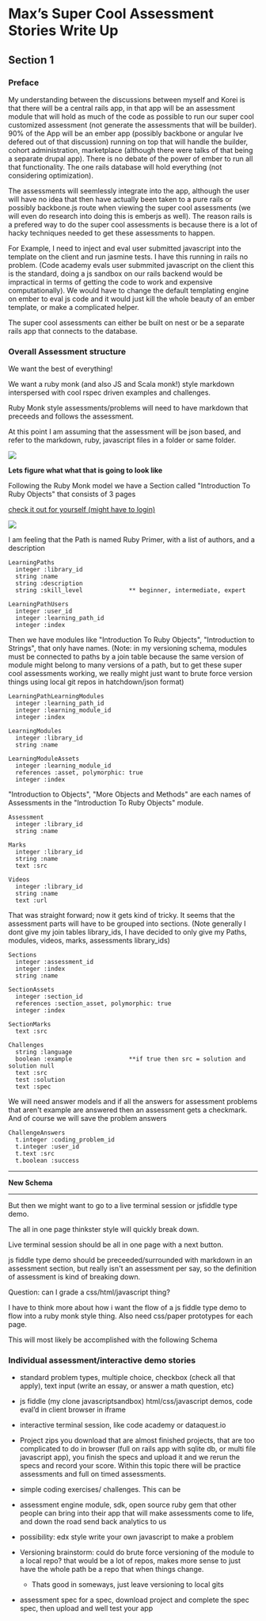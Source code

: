 Max’s Super Cool Assessment Stories Write Up
========================================

## Section 1

### Preface

My understanding between the discussions between myself and Korei is that there will be a central rails app, in that app will be an assessment module that will hold as much of the code as possible to run our super cool customized assessment (not generate the assessments that will be builder).  90% of the App will be an ember app (possibly backbone or angular Ive defered out of that discussion) running on top that will handle the builder, cohort administration, marketplace (although there were talks of that being a separate drupal app).  There is no debate of the power of ember to run all that functionality.  The one rails database will hold everything (not considering optimization).

The assessments will seemlessly integrate into the app, although the user will have no idea that then have actually been taken to a pure rails or possibly backbone.js route when viewing the super cool assessments  (we will even do research into doing this is emberjs as well).  The reason rails is a prefered way to do the super cool assessments is because there is a lot of hacky techniques needed to get these assessments to happen. 

For Example, I need to inject and eval user submitted javascript into the template on the client and run jasmine tests.  I have this running in rails no problem.  (Code academy evals user submmited javascript on the client this is the standard, doing a js sandbox on our rails backend would be impractical in terms of getting the code to work and expensive computationally).  We would have to change the default templating engine on ember to eval js code and it would just kill the whole beauty of an ember template, or make a complicated helper.

The super cool assessments can either be built on nest or be a separate rails app that connects to the database.

### Overall Assessment structure

We want the best of everything!

We want a ruby monk (and also JS and Scala monk!) style markdown interspersed with cool rspec driven examples and challenges.

Ruby Monk style assessments/problems will need to have markdown that preceeds and follows the assessment.  

At this point I am assuming that the assessment will be json based, and refer to the markdown, ruby, javascript files in a folder or same folder.

![](ruby_monk01.png)

**Lets figure what what that is going to look like**

Following the Ruby Monk model we have a Section called "Introduction To Ruby Objects" that consists of 3 pages 

[check it out for yourself (might have to login)](https://rubymonk.com/learning/books/1-ruby-primer)

![](ruby_monk02.png)

I am feeling that the Path is named Ruby Primer, with a list of authors, and a description

    LearningPaths
      integer :library_id
      string :name
      string :description
      string :skill_level             ** beginner, intermediate, expert

    LearningPathUsers
      integer :user_id
      integer :learning_path_id
      integer :index

Then we have modules like "Introduction To Ruby Objects", "Introduction to Strings", that only have names.  (Note: in my versioning schema, modules must be connected to paths by a join table because the same version of module might belong to many versions of a path, but to get these super cool assessments working, we really might just want to brute force version things using local git repos in hatchdown/json format)

    LearningPathLearningModules
      integer :learning_path_id
      integer :learning_module_id
      integer :index

    LearningModules
      integer :library_id
      string :name

    LearningModuleAssets
      integer :learning_module_id
      references :asset, polymorphic: true
      integer :index


"Introduction to Objects", "More Objects and Methods" are each names of Assessments in the "Introduction To Ruby Objects" module.

    Assessment
      integer :library_id
      string :name

    Marks
      integer :library_id
      string :name
      text :src

    Videos
      integer :library_id
      string :name
      text :url


That was straight forward; now it gets kind of tricky.  It seems that the assessment parts will have to be grouped into sections.  (Note generally I dont give my join tables library_ids, I have decided to only give my Paths, modules, videos, marks, assessments library_ids)

    Sections
      integer :assessment_id
      integer :index
      string :name

    SectionAssets
      integer :section_id
      references :section_asset, polymorphic: true
      integer :index

    SectionMarks
      text :src

    Challenges
      string :language
      boolean :example                **if true then src = solution and solution null
      text :src
      test :solution
      text :spec


We will need answer models and if all the answers for assessment problems that aren't example are answered then an assessment gets a checkmark.  And of course we will save the problem answers

    ChallengeAnswers
      t.integer :coding_problem_id
      t.integer :user_id
      t.text :src
      t.boolean :success




************
**New Schema**








***************


But then we might want to go to a live terminal session or jsfiddle type demo.

The all in one page thinkster style will quickly break down.

Live terminal session should be all in one page with a next button.

js fiddle type demo should be preceeded/surrounded with markdown in an assessment section, but really isn't an assessment per say, so the definition of assessment is kind of breaking down.

Question: can I grade a css/html/javascript thing?

I have to think more about how i want the flow of a js fiddle type demo to flow into a ruby monk style thing.  Also need css/paper prototypes for each page.




This will most likely be accomplished with the following Schema




### Individual assessment/interactive demo stories

- standard problem types, multiple choice, checkbox (check all that apply), text input (write an essay, or answer a math question, etc)

- js fiddle (my clone javascriptsandbox) html/css/javascript demos, code eval’d in client browser in iframe 

- interactive terminal session, like code academy or dataquest.io

- Project zips you download that are almost finished projects, that are too complicated to do in browser (full on rails app with sqlite db, or multi file javascript app), you finish the specs and upload it and we rerun the specs and record your score.  Within this topic there will be practice assessments and full on timed assessments.

- simple coding exercises/ challenges.  This can be 


- assessment engine module, sdk, open source ruby gem that other people can bring into their app that will make assessments come to life, and down the road send back analytics to us




- possibility: edx style write your own javascript to make a problem





- Versioning brainstorm:  could do brute force versioning of the module to a local repo? that would be a lot of repos, makes more sense to just have the whole path be a repo that when things change.  

  - Thats good in someways, just leave versioning to local gits


- assessment spec for a spec, download project and complete the spec spec, then upload and well test your app



